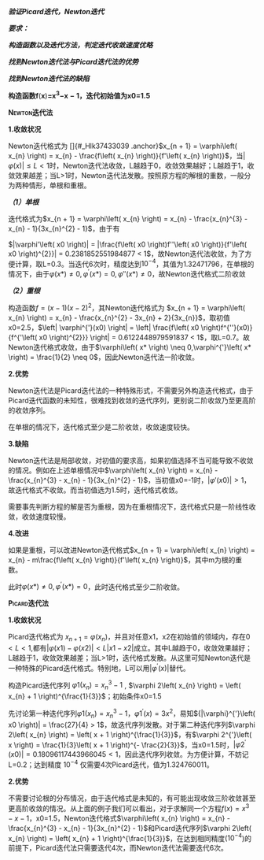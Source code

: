 ***验证Picard迭代，Newton迭代***

***要求：***

***构造函数以及迭代方法，判定迭代收敛速度优略***

***找到Newton迭代法与Picard迭代法的优势***

***找到Newton迭代法的缺陷***

**构造函数**$\mathbf{f}\left( \mathbf{x} \right)\mathbf{=}\mathbf{x}^{\mathbf{3}}\mathbf{- x - 1}$**，迭代初始值为x0=1.5**

**<span style="font-variant:small-caps;">Newton迭代法</span>**

**1.收敛状况**

Newton迭代格式为 []{#_Hlk37433039
.anchor}$x_{n + 1} = \varphi\left( x_{n} \right) = x_{n} - \frac{f\left( x_{n} \right)}{f'\left( x_{n} \right)}$，当$\left| \varphi\left( x \right) \right| \leq L < 1$时，Newton迭代法收敛，L越趋于0，收敛效果越好；L越趋于1，收敛效果越差；当L&gt;1时，Newton迭代法发散。按照原方程的解根的重数，一般分为两种情形，单根和重根。

***（1）单根***

迭代格式为$x_{n + 1} = \varphi\left( x_{n} \right) = x_{n} - \frac{x_{n}^{3} - x_{n} - 1}{3x_{n}^{2} - 1}$，由于有

$|\varphi'\left( x0 \right)| = |\frac{f\left( x0 \right)f''\left( x0 \right)}{f'\left( x0 \right)^{2}}| = 0.2381852551984877 < 1$，故Newton迭代法收敛，为了方便计算，取L=0.3。当迭代6次时，精度达到$10^{- 4}$，其值为1.32471796，在单根的情况下，由于$\varphi\left( x* \right) \neq 0,\varphi^{'}\left( x* \right) = 0,\varphi''(x*) \neq 0$，故Newton迭代格式二阶收敛

***（2）重根***

构造函数$f = \left( x - 1 \right)\left( x - 2 \right)^{2}$，其Newton迭代格式为
$x_{n + 1} = \varphi\left( x_{n} \right) = x_{n} - \frac{x_{n}^{2} - 3x_{n} + 2}{3x_{n}}$，取初值x0=2.5，$\left| \varphi^{'}(x0) \right| = \left| \frac{f\left( x0 \right)f^{''}(x0)}{f^{'\left( x0 \right)^{2}}} \right| = 0.6122448979591837 < 1$，取L=0.7。故Newton迭代格式收敛，由于$\varphi\left( x* \right) \neq 0,\varphi^{'}\left( x* \right) = \frac{1}{2} \neq 0$，因此Newton迭代法一阶收敛。

**2.优势**

Newton迭代法是Picard迭代法的一种特殊形式，不需要另外构造迭代格式，由于Picard迭代函数的未知性，很难找到收敛的迭代序列，更别说二阶收敛乃至更高阶的收敛序列。

在单根的情况下，迭代格式至少是二阶收敛，收敛速度较快。

**3.缺陷**

Newton迭代法是局部收敛，对初值的要求高，如果初值选择不当可能导致不收敛的情况。例如在上述单根情况中$\varphi\left( x_{n} \right) = x_{n} - \frac{x_{n}^{3} - x_{n} - 1}{3x_{n}^{2} - 1}$，当初值x0=-1时，$|\varphi'(x0)| > 1$，故迭代格式不收敛。而当初值选为1.5时，迭代格式收敛。

需要事先判断方程的解是否为重根，因为在重根情况下，迭代格式只是一阶线性收敛，收敛速度较慢。

**4.改进**

如果是重根，可以改进Newton迭代格式$x_{n + 1} = \varphi\left( x_{n} \right) = x_{n} - m\frac{f\left( x_{n} \right)}{f'\left( x_{n} \right)}$，其中m为根的重数。

此时$\varphi\left( x* \right) \neq 0,\varphi^{'}\left( x* \right) = 0$，此时迭代格式至少二阶收敛。

**<span style="font-variant:small-caps;">Picard迭代法</span>**

**1.收敛状况**

Picard迭代格式为
$x_{n + 1} = \varphi\left( x_{n} \right)$，并且对任意x1，x2在初始值的领域内，存在$0 < L < 1,$都有$\left| \varphi\left( x1 \right) - \varphi\left( x2 \right) \right| < L\left| x1 - x2 \right|$成立。其中L越趋于0，收敛效果越好；L越趋于1，收敛效果越差；当L&gt;1时，迭代格式发散。从这里可知Newton迭代是一种特殊的Picard迭代格式。特别地，L可以用$\left| \varphi^{'}\left( x \right) \right|$替代。

构造Picard迭代序列 $\varphi 1\left( x_{n} \right) = x_{n}^{3} - 1$ ,
$\varphi 2\left( x_{n} \right) = \left( x_{n} + 1 \right)^{\frac{1}{3}}$；初始条件x0=1.5

先讨论第一种迭代序列$\varphi 1\left( x_{n} \right) = x_{n}^{3} - 1$，$\varphi 1^{'}\left( x \right) = 3x^{2}$，易知${|\varphi}^{'}\left( x0 \right)| = \frac{27}{4} > 1$，故迭代序列发散。对于第二种迭代序列$\varphi 2\left( x_{n} \right) = \left( x + 1 \right)^{\frac{1}{3}}$，有$\varphi 2^{'}\left( x \right) = \frac{1}{3}\left( x + 1 \right)^{- \frac{2}{3}}$，当x0=1.5时，$\left| \varphi 2^{'}\left( x0 \right) \right| = 0.18096117443966045 < 1$，因此迭代序列收敛。为方便计算，不妨记L=0.2；达到精度$\ 10^{- 4}$
仅需要4次Picard迭代，值为1.324760011。

**2.优势**

不需要讨论根的分布情况，由于迭代格式是未知的，有可能出现收敛三阶收敛甚至更高阶收敛的情况。从上面的例子我们可以看出，对于求解同一个方程$f\left( x \right) = x^{3} - x - 1$，x0=1.5，Newton迭代格式$\varphi\left( x_{n} \right) = x_{n} - \frac{x_{n}^{3} - x_{n} - 1}{3x_{n}^{2} - 1}$和Picard迭代序列$\varphi 2\left( x_{n} \right) = \left( x_{n} + 1 \right)^{\frac{1}{3}}$，在达到相同精度($10^{- 4}$)的前提下，Picard迭代法只需要迭代4次，而Newton迭代法需要迭代6次。
